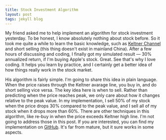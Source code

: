 ```yaml
---
title: Stock Investment Algorithm
layout: post
tags: jekyll blog
---
```


My friend asked me to help implement an algorithm for stock investment yesterday. To be honest, I know absolutely nothing about stock before. So it took me quite a while to learn the basic knowledge, such as [Keltner Channel](http://en.wikipedia.org/wiki/Keltner_channel) and short selling (this thing doesn't exist in mainland China). After a few hours of discussing and coding, I finally got my simulated result — 30% annualized return, if I'm buying Apple's stock. Great. See that's why I love coding. It helps you learn by practice, and I certainly get a better idea of how things really work in the stock market.

His algorithm is fairly simple. I'm going to share this idea in plain language. When the price raises through the Keltner avarage line, you buy in, and do short selling vice versa. The key idea here is when to sell. Rather than predicting when the price reaches peak, we only care about how it changes relative to the peak value. In my implementation, I sell 50% of my stock when the price drops 30% compared to the peak value, and I sell all of my stock when it drops more than 60%. There are other techniques in this algorithm, like re-buy in when the price exceeds Keltner high line. I'm not going to address those in this post. If you are interested, you can find my implementation on [GitHub](https://github.com/zichuanwang/stock_investment). It's far from mature, but it sure works in some aspects.